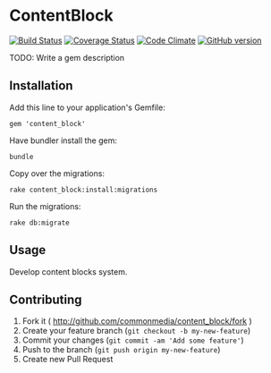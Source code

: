# ContentBlock

[![Build Status](https://travis-ci.org/commonmedia/content_block.png)](https://travis-ci.org/commonmedia/content_block)
[![Coverage Status](https://coveralls.io/repos/commonmedia/content_block/badge.png)](https://coveralls.io/r/commonmedia/content_block)
[![Code Climate](https://codeclimate.com/github/commonmedia/content_block.png)](https://codeclimate.com/github/commonmedia/content_block)
[![GitHub version](https://badge.fury.io/gh/commonmedia%2Fcontent_block.png)](http://badge.fury.io/gh/commonmedia%2Fcontent_block)

TODO: Write a gem description

## Installation

Add this line to your application's Gemfile:

    gem 'content_block'

Have bundler install the gem:

    bundle

Copy over the migrations:

    rake content_block:install:migrations

Run the migrations:

    rake db:migrate


## Usage

Develop content blocks system.

## Contributing

1. Fork it ( http://github.com/commonmedia/content_block/fork )
2. Create your feature branch (`git checkout -b my-new-feature`)
3. Commit your changes (`git commit -am 'Add some feature'`)
4. Push to the branch (`git push origin my-new-feature`)
5. Create new Pull Request
